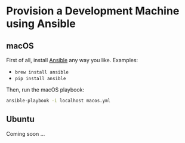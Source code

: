 # Provision a Development Machine using Ansible

## macOS

First of all, install [Ansible](http://docs.ansible.com/ansible/latest/index.html)
any way you like. Examples:

- `brew install ansible`
- `pip install ansible`

Then, run the macOS playbook:

```bash
ansible-playbook -i localhost macos.yml
```

## Ubuntu

Coming soon ...
